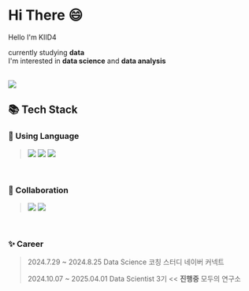 <h1> Hi There 😄 </h1>

Hello I'm KIID4 

currently studying **data** <br>
I'm interested in **data science** and **data analysis** <br><br>

[<img src="https://img.shields.io/badge/Velog-20C997?style=flat-square&logo=velog&logoColor=white"/>](https://velog.io/@kiid4/series)

<h2> 📚 Tech Stack </h2>

### 📂 Using Language
> <img src="https://img.shields.io/badge/python-3670A0?style=for-the-badge&logo=python&logoColor=ffdd54"> <img src="https://img.shields.io/badge/java-%23ED8B00.svg?style=for-the-badge&logo=openjdk&logoColor=white">
> <img src="https://img.shields.io/badge/kotlin-%237F52FF.svg?style=for-the-badge&logo=kotlin&logoColor=white">

<br>

### 📂 Collaboration
> <img src="https://img.shields.io/badge/Notion-000000?style=for-the-badge&logo=Notion&logoColor=white"> <img src="https://img.shields.io/badge/Figma-F24E1E?style=for-the-badge&logo=Figma&logoColor=white">

<br>

### ✨ Career
> 2024.7.29 ~ 2024.8.25 Data Science 코칭 스터디
> 네이버 커넥트
> 
> 2024.10.07 ~ 2025.04.01 Data Scientist 3기 << **진행중**
> 모두의 연구소
